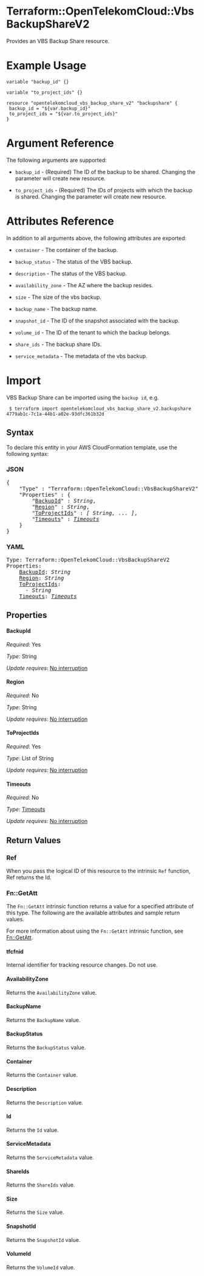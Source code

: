 # Terraform::OpenTelekomCloud::VbsBackupShareV2

Provides an VBS Backup Share resource.
 
# Example Usage

 ```hcl
variable "backup_id" {}

variable "to_project_ids" {}
 
resource "opentelekomcloud_vbs_backup_share_v2" "backupshare" {
  backup_id = "${var.backup_id}"
  to_project_ids = "${var.to_project_ids}"
}
 ```

# Argument Reference

The following arguments are supported:

* `backup_id` - (Required) The ID of the backup to be shared. Changing the parameter will create new resource.

* `to_project_ids` - (Required) The IDs of projects with which the backup is shared. Changing the parameter will create new resource.

# Attributes Reference

In addition to all arguments above, the following attributes are exported:

* `container` - The container of the backup.

* `backup_status` - The status of the VBS backup.

* `description` - The status of the VBS backup.

* `availability_zone` - The AZ where the backup resides.

* `size` - The size of the vbs backup.

* `backup_name` - The backup name.

* `snapshot_id` - The ID of the snapshot associated with the backup.

* `volume_id` - The ID of the tenant to which the backup belongs.

* `share_ids` - The backup share IDs.

* `service_metadata` - The metadata of the vbs backup.

# Import

VBS Backup Share can be imported using the `backup id`, e.g.

```
 $ terraform import opentelekomcloud_vbs_backup_share_v2.backupshare 4779ab1c-7c1a-44b1-a02e-93dfc361b32d
```

## Syntax

To declare this entity in your AWS CloudFormation template, use the following syntax:

### JSON

<pre>
{
    "Type" : "Terraform::OpenTelekomCloud::VbsBackupShareV2",
    "Properties" : {
        "<a href="#backupid" title="BackupId">BackupId</a>" : <i>String</i>,
        "<a href="#region" title="Region">Region</a>" : <i>String</i>,
        "<a href="#toprojectids" title="ToProjectIds">ToProjectIds</a>" : <i>[ String, ... ]</i>,
        "<a href="#timeouts" title="Timeouts">Timeouts</a>" : <i><a href="timeouts.md">Timeouts</a></i>
    }
}
</pre>

### YAML

<pre>
Type: Terraform::OpenTelekomCloud::VbsBackupShareV2
Properties:
    <a href="#backupid" title="BackupId">BackupId</a>: <i>String</i>
    <a href="#region" title="Region">Region</a>: <i>String</i>
    <a href="#toprojectids" title="ToProjectIds">ToProjectIds</a>: <i>
      - String</i>
    <a href="#timeouts" title="Timeouts">Timeouts</a>: <i><a href="timeouts.md">Timeouts</a></i>
</pre>

## Properties

#### BackupId

_Required_: Yes

_Type_: String

_Update requires_: [No interruption](https://docs.aws.amazon.com/AWSCloudFormation/latest/UserGuide/using-cfn-updating-stacks-update-behaviors.html#update-no-interrupt)

#### Region

_Required_: No

_Type_: String

_Update requires_: [No interruption](https://docs.aws.amazon.com/AWSCloudFormation/latest/UserGuide/using-cfn-updating-stacks-update-behaviors.html#update-no-interrupt)

#### ToProjectIds

_Required_: Yes

_Type_: List of String

_Update requires_: [No interruption](https://docs.aws.amazon.com/AWSCloudFormation/latest/UserGuide/using-cfn-updating-stacks-update-behaviors.html#update-no-interrupt)

#### Timeouts

_Required_: No

_Type_: <a href="timeouts.md">Timeouts</a>

_Update requires_: [No interruption](https://docs.aws.amazon.com/AWSCloudFormation/latest/UserGuide/using-cfn-updating-stacks-update-behaviors.html#update-no-interrupt)

## Return Values

### Ref

When you pass the logical ID of this resource to the intrinsic `Ref` function, Ref returns the Id.

### Fn::GetAtt

The `Fn::GetAtt` intrinsic function returns a value for a specified attribute of this type. The following are the available attributes and sample return values.

For more information about using the `Fn::GetAtt` intrinsic function, see [Fn::GetAtt](https://docs.aws.amazon.com/AWSCloudFormation/latest/UserGuide/intrinsic-function-reference-getatt.html).

#### tfcfnid

Internal identifier for tracking resource changes. Do not use.

#### AvailabilityZone

Returns the <code>AvailabilityZone</code> value.

#### BackupName

Returns the <code>BackupName</code> value.

#### BackupStatus

Returns the <code>BackupStatus</code> value.

#### Container

Returns the <code>Container</code> value.

#### Description

Returns the <code>Description</code> value.

#### Id

Returns the <code>Id</code> value.

#### ServiceMetadata

Returns the <code>ServiceMetadata</code> value.

#### ShareIds

Returns the <code>ShareIds</code> value.

#### Size

Returns the <code>Size</code> value.

#### SnapshotId

Returns the <code>SnapshotId</code> value.

#### VolumeId

Returns the <code>VolumeId</code> value.

